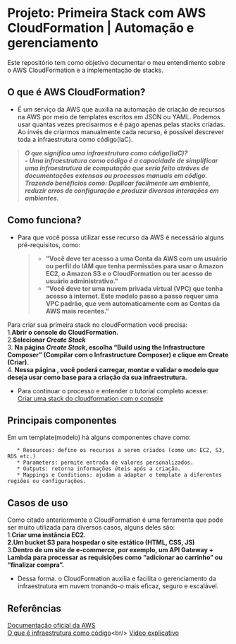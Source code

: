# Projeto: Primeira Stack com AWS CloudFormation | Automação e gerenciamento
Este repositório tem como objetivo documentar o meu entendimento sobre o AWS CloudFormation e a implementação de stacks.

## O que é AWS CloudFormation? 
  - É um serviço da AWS que auxilia na automação de criação de recursos na AWS por meio de templates escritos em JSON ou YAML. Podemos usar quantas vezes precisarmos e é pago apenas pelas stacks criadas. Ao invés de criarmos manualmente cada recurso, é possível descrever toda a infraestrutura como código(IaC).
  
 > ***O que significa uma infraestrutura como código(IaC)?<br/>
     - Uma infraestrutura como código é a capacidade de simplificar uma infraestrutura de computação que seria feito atráves de documentações extensas ou processos manuais em **código**. Trazendo benéficios como: Duplicar facilmente um ambiente, reduzir erros de configuração e produzir diversas interações em ambientes.***<br/>
    
## Como funciona? 
 - Para que você possa utilizar esse recurso da AWS é necessário alguns pré-requisitos, como: <br/>
    > - **"Você deve ter acesso a uma Conta da AWS com um usuário ou perfil do IAM que tenha permissões para usar o Amazon EC2, o Amazon S3 e o CloudFormation ou ter acesso de usuário administrativo."** <br/>
   > - **"Você deve ter uma nuvem privada virtual (VPC) que tenha acesso à internet. Este modelo passo a passo requer uma VPC padrão, que vem automaticamente com as Contas da AWS mais recentes."**

Para criar sua primeira stack no cloudFormation você precisa:<br/>
    1.**Abrir o console do CloudFormation.** <br/>
    2.**Selecionar _Create Stack_** <br/>
    3. **Na página _Create Stack_, escolha “Build using the Infrastructure Composer” (Compilar com o Infrastructure Composer) e clique em Create (Criar).** <br/>
    4. **Nessa página , você poderá carregar, montar e validar o modelo que deseja usar como base para a criação da sua infraestrutura.** <br/>
    
  - Para continuar o processo e entender o tutorial completo acesse: <br/>
  [Criar uma stack do cloudformation com o console](https://docs.aws.amazon.com/pt_br/AWSCloudFormation/latest/UserGuide/gettingstarted.walkthrough.html#getting-started-create-stack)

## Principais componentes 

 Em um template(modelo) há alguns componentes chave como:<br/>
 
       * Resources: define os recursos a serem criados (como um: EC2, S3, RDS etc.)
       * Parameters: permite entrada de valores personalizados.
       * Outputs: retorna informações úteis após a criação.
       * Mappings e Conditions: ajudam a adaptar o template a diferentes regiões ou configurações.

## Casos de uso
   Como citado anteriormente o CloudFormation é uma ferramenta que pode ser muito utilizada para diversos casos, alguns deles são:<br/>
    1.**Criar uma instância EC2.<br/>
    2.Um bucket S3 para hospedar o site estático (HTML, CSS, JS)** <br/>
    3.**Dentro de um site de e-commerce, por exemplo, um API Gateway + Lambda para processar as requisições como “adicionar ao carrinho” ou “finalizar compra”.** <br/>
- Dessa forma. o CloudFormation auxilia e facilita o gerenciamento da infraestrutura em nuvem tronando-o mais eficaz, seguro e escalável.

   
## Referências
[Documentação oficial da AWS](https://docs.aws.amazon.com/pt_br/AWSCloudFormation/latest/UserGuide/gettingstarted.walkthrough.html)<br/>
[O que é infraestrutura como código](https://aws.amazon.com/pt/what-is/iac/#:~:text=Infraestrutura%20como%20c%C3%B3digo%20(IaC)%20%C3%A9,a%20novas%20oportunidades%20de%20neg%C3%B3cios.)<br/>
[Vídeo explicativo](https://youtu.be/jxNpRLLrDFg?si=TaEFfH_SpZb_N9p1)
